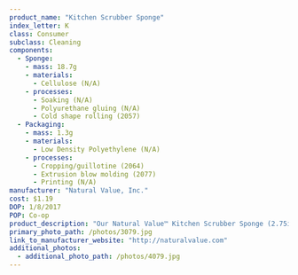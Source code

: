 ```yaml
---
product_name: "Kitchen Scrubber Sponge"
index_letter: K
class: Consumer
subclass: Cleaning
components:
  - Sponge:
    - mass: 18.7g
    - materials:
      - Cellulose (N/A)
    - processes:
      - Soaking (N/A)
      - Polyurethane gluing (N/A)
      - Cold shape rolling (2057)
  - Packaging:
    - mass: 1.3g
    - materials:
      - Low Density Polyethylene (N/A)
    - processes:
      - Cropping/guillotine (2064)
      - Extrusion blow molding (2077)
      - Printing (N/A)
manufacturer: "Natural Value, Inc."
cost: $1.19
DOP: 1/8/2017
POP: Co-op
product_description: "Our Natural Value™ Kitchen Scrubber Sponge (2.75in X 4.43in X .813in) is designed to remove kitchen grease and burned on food from pots, pans, tables, countertops, walls, sinks and appliances. Fiber side scours. Sponge side wipes clean."
primary_photo_path: /photos/3079.jpg
link_to_manufacturer_website: "http://naturalvalue.com"
additional_photos:
  - additional_photo_path: /photos/4079.jpg
---
```

